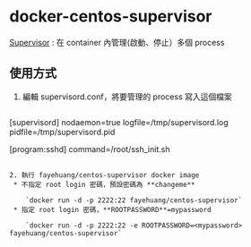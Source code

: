 docker-centos-supervisor
=============

[Supervisor](http://supervisord.org/) : 在 container 內管理(啟動、停止）多個 process

使用方式
-------

1. 編輯 supervisord.conf，將要管理的 process 寫入這個檔案

    ```
[supervisord]
nodaemon=true
logfile=/tmp/supervisord.log
pidfile=/tmp/supervisord.pid
 
[program:sshd]
command=/root/ssh_init.sh
```

2. 執行 fayehuang/centos-supervisor docker image
 * 不指定 root login 密碼，預設密碼為 **changeme**
 
    `docker run -d -p 2222:22 fayehuang/centos-supervisor`
 * 指定 root login 密碼，**ROOTPASSWORD**=mypassword
 
    `docker run -d -p 2222:22 -e ROOTPASSWORD=<mypassword> fayehuang/centos-supervisor`
